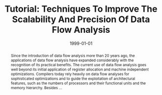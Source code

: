 ---
title: "Tutorial: Techniques To Improve The Scalability And Precision Of Data Flow Analysis"
abstract: "Since the introduction of data flow analysis more than 20 years ago, the applications of data flow analysis have expanded considerably with the recognition of its practical benefits. The current use of data flow analysis goes well beyond its initial application of register allocation and machine independent optimizations. Compilers today rely heavily on data flow analyses for sophisticated optimizations and to guide the exploitation of architectural features, such as the numbers of processors and their functional units and the memory hierarchy. Besides …"
date: 1999-01-01
venue: "Static Analysis, 6th International Symposium, SAS '99, Venice, Italy, September 22-24, 1999, Proceedings"
paperurl: https://link.springer.com/chapter/10.1007/3-540-48294-6_23
authors: "Mary Lou Soffa"
awards: ""
---